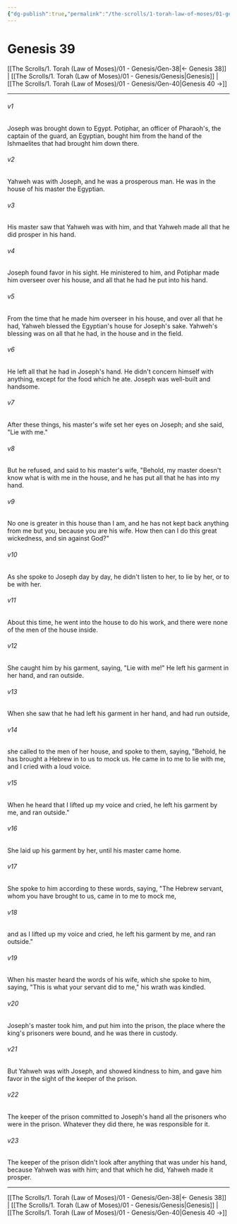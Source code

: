 ```yaml
---
{"dg-publish":true,"permalink":"/the-scrolls/1-torah-law-of-moses/01-genesis/gen-39/","tags":["TheScrolls","TorahLawofMoses"]}
---
```


# Genesis 39

[[The Scrolls/1. Torah (Law of Moses)/01 - Genesis/Gen-38\|← Genesis 38]] | [[The Scrolls/1. Torah (Law of Moses)/01 - Genesis/Genesis\|Genesis]] | [[The Scrolls/1. Torah (Law of Moses)/01 - Genesis/Gen-40\|Genesis 40 →]]
***



###### v1 
Joseph was brought down to Egypt. Potiphar, an officer of Pharaoh's, the captain of the guard, an Egyptian, bought him from the hand of the Ishmaelites that had brought him down there. 

###### v2 
Yahweh was with Joseph, and he was a prosperous man. He was in the house of his master the Egyptian. 

###### v3 
His master saw that Yahweh was with him, and that Yahweh made all that he did prosper in his hand. 

###### v4 
Joseph found favor in his sight. He ministered to him, and Potiphar made him overseer over his house, and all that he had he put into his hand. 

###### v5 
From the time that he made him overseer in his house, and over all that he had, Yahweh blessed the Egyptian's house for Joseph's sake. Yahweh's blessing was on all that he had, in the house and in the field. 

###### v6 
He left all that he had in Joseph's hand. He didn't concern himself with anything, except for the food which he ate. Joseph was well-built and handsome. 

###### v7 
After these things, his master's wife set her eyes on Joseph; and she said, "Lie with me." 

###### v8 
But he refused, and said to his master's wife, "Behold, my master doesn't know what is with me in the house, and he has put all that he has into my hand. 

###### v9 
No one is greater in this house than I am, and he has not kept back anything from me but you, because you are his wife. How then can I do this great wickedness, and sin against God?" 

###### v10 
As she spoke to Joseph day by day, he didn't listen to her, to lie by her, or to be with her. 

###### v11 
About this time, he went into the house to do his work, and there were none of the men of the house inside. 

###### v12 
She caught him by his garment, saying, "Lie with me!" He left his garment in her hand, and ran outside. 

###### v13 
When she saw that he had left his garment in her hand, and had run outside, 

###### v14 
she called to the men of her house, and spoke to them, saying, "Behold, he has brought a Hebrew in to us to mock us. He came in to me to lie with me, and I cried with a loud voice. 

###### v15 
When he heard that I lifted up my voice and cried, he left his garment by me, and ran outside." 

###### v16 
She laid up his garment by her, until his master came home. 

###### v17 
She spoke to him according to these words, saying, "The Hebrew servant, whom you have brought to us, came in to me to mock me, 

###### v18 
and as I lifted up my voice and cried, he left his garment by me, and ran outside." 

###### v19 
When his master heard the words of his wife, which she spoke to him, saying, "This is what your servant did to me," his wrath was kindled. 

###### v20 
Joseph's master took him, and put him into the prison, the place where the king's prisoners were bound, and he was there in custody. 

###### v21 
But Yahweh was with Joseph, and showed kindness to him, and gave him favor in the sight of the keeper of the prison. 

###### v22 
The keeper of the prison committed to Joseph's hand all the prisoners who were in the prison. Whatever they did there, he was responsible for it. 

###### v23 
The keeper of the prison didn't look after anything that was under his hand, because Yahweh was with him; and that which he did, Yahweh made it prosper.

***
[[The Scrolls/1. Torah (Law of Moses)/01 - Genesis/Gen-38\|← Genesis 38]] | [[The Scrolls/1. Torah (Law of Moses)/01 - Genesis/Genesis\|Genesis]] | [[The Scrolls/1. Torah (Law of Moses)/01 - Genesis/Gen-40\|Genesis 40 →]]
